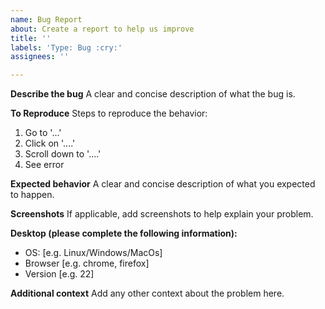 ```yaml
---
name: Bug Report
about: Create a report to help us improve
title: ''
labels: 'Type: Bug :cry:'
assignees: ''

---
```


**Describe the bug**
A clear and concise description of what the bug is.

**To Reproduce**
Steps to reproduce the behavior:
1. Go to '...'
2. Click on '....'
3. Scroll down to '....'
4. See error

**Expected behavior**
A clear and concise description of what you expected to happen.

**Screenshots**
If applicable, add screenshots to help explain your problem.

**Desktop (please complete the following information):**
- OS: [e.g. Linux/Windows/MacOs]
- Browser [e.g. chrome, firefox]
- Version [e.g. 22]

**Additional context**
Add any other context about the problem here.
